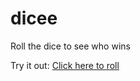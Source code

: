 # dicee
Roll the dice to see who wins

Try it out: [Click here to roll](https://jackieallam.github.io/dicee/)
